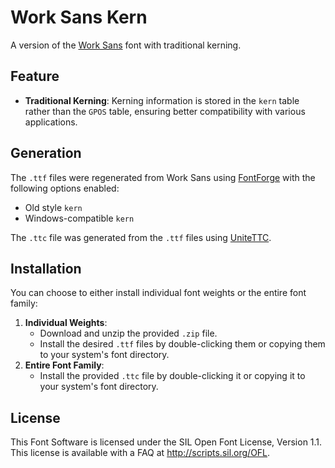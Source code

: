 # Work Sans Kern

A version of the [Work Sans](https://github.com/weiweihuanghuang/Work-Sans) font with traditional kerning.

## Feature

- **Traditional Kerning**: Kerning information is stored in the `kern` table rather than the `GPOS` table, ensuring better compatibility with various applications.

## Generation

The `.ttf` files were regenerated from Work Sans using [FontForge](https://fontforge.org/) with the following options enabled:

- Old style `kern`
- Windows-compatible `kern`

The `.ttc` file was generated from the `.ttf` files using [UniteTTC](http://yozvox.web.fc2.com/556E697465545443.html).

## Installation

You can choose to either install individual font weights or the entire font family:

1. **Individual Weights**:
   - Download and unzip the provided `.zip` file.
   - Install the desired `.ttf` files by double-clicking them or copying them to your system's font directory.
1. **Entire Font Family**:
   - Install the provided `.ttc` file by double-clicking it or copying it to your system's font directory.

## License

This Font Software is licensed under the SIL Open Font License, Version 1.1. This license is available with a FAQ at http://scripts.sil.org/OFL.